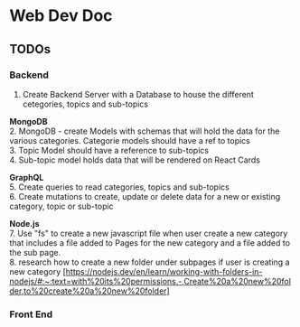 # Web Dev Doc

## TODOs

### Backend<br>
1. Create Backend Server with a Database to house the different cetegories, topics and sub-topics

**MongoDB**<br>
2. MongoDB - create Models with schemas that will hold the data for the various categories.  Categorie models should have a ref to topics<br>
3. Topic Model should have a reference to sub-topics<br>
4. Sub-topic model holds data that will be rendered on React Cards

**GraphQL**<br>
    5. Create queries to read categories, topics and sub-topics<br>
    6. Create mutations to create, update or delete data for a new or existing category, topic or sub-topic<br>

**Node.js**<br>
7. Use "fs" to create a new javascript file when user create a new category that includes a file added to Pages for the new category and a file added to the sub page.<br>
8. research how to create a new folder under subpages if user is creating a new category [https://nodejs.dev/en/learn/working-with-folders-in-nodejs/#:~:text=with%20its%20permissions.-,Create%20a%20new%20folder,to%20create%20a%20new%20folder]<br>

### Front End
